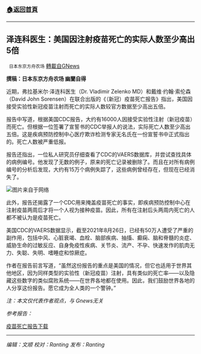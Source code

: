 ###  [:house:返回首頁](https://github.com/ourhimalayas/txt)
---


## 泽连科医生：美国因注射疫苗死亡的实际人数至少高出5倍
` 日本东京方舟农场` [轉載自GNews](https://gnews.org/zh-hans/1549677/)

**撰稿：日本东京方舟农场 幽蘭自得**

近期，弗拉基米尔·泽连科医生（Dr. Vladimir Zelenko MD）和戴维·约翰·索伦森（David John Sorensen）在联合出版的《（新冠）疫苗死亡报告》指出，美国因接受实验性新冠疫苗注射而死亡的实际人数较官方数据至少高出五倍。

报告中写道，根据美国CDC报告，大约有16000人因接受实验性注射（新冠疫苗）而死亡。但根据一位签署了宣誓书的CDC举报人的说法，实际死亡人数至少高出五倍。这是疾病预防控制中心医疗欺诈检测专家无名氏在一份宣誓书中正式指出的。死亡人数被严重低报。

报告还指出，一位私人研究员仔细查看了CDC的VAERS数据库，并尝试查找具体的病例编号。他发现了无数的例子，原来的死亡记录被删除了。而且在对所有病例编号的分析后发现，大约有15万个病例失踪了，这些病例曾经存在，但现在已经消失了。

![](https://assets.gnews.org/wp-content/uploads/2021/09/w1280-p4x3-2020-12-14T204509Z_945337509_RC28NK9HCLIS_RTRMADP_3_HEALTH-CORONAVIRUS-BRITAIN.jpg)图片来自于网络

此外，报告还揭露了一个CDC用来掩盖疫苗死亡的事实，即疾病预防控制中心在注射疫苗两周后才将一个人视为接种疫苗。因此，所有在注射后头两周内死亡的人都不被认为是疫苗死亡。

美国CDC的VAERS数据显示，截至2021年8月26日，已经有50万人遭受了严重的副作用，包括中风、心脏衰竭、血栓、脑部疾病、抽搐、癫痫、脑和脊髓的炎症、威胁生命的过敏反应、自身免疫性疾病、关节炎、流产、不孕、快速发作的肌肉无力、失聪、失明、嗜睡症和惊厥症。

作者在报告前言写道，“虽然这份报告的重点是美国的情况，但它也适用于世界其他地区，因为同样类型的实验性（新冠疫苗）注射，具有类似的死亡率——以及隐藏这些数字的类似腐败系统——在世界各地都在使用。因此，我们鼓励世界各地的人分享这份报告。愿它成为全人类的一个警钟。”

*注：本文仅代表作者观点，与 Gnews无关*

*参考报告：*

[疫苗死亡报告](https://assets.gnews.org/wp-content/uploads/2021/09/2009763b209e8808.pdf)[下载](https://assets.gnews.org/wp-content/uploads/2021/09/2009763b209e8808.pdf)

* * *

*编辑：文顺 校对：Ranting 发布：Ranting*
